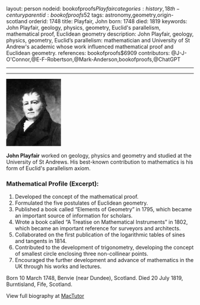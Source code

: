 layout: person
nodeid: bookofproofs$Playfair
categories: history,18th-century
parentid: bookofproofs$52
tags: astronomy,geometry,origin-scotland
orderid: 1748
title: Playfair, John
born: 1748
died: 1819
keywords: John Playfair, geology, physics, geometry, Euclid's parallelism, mathematical proof, Euclidean geometry
description: John Playfair, geology, physics, geometry, Euclid’s parallelism: mathematician and University of St Andrew's academic whose work influenced mathematical proof and Euclidean geometry.
references: bookofproofs$6909
contributors: @J-J-O'Connor,@E-F-Robertson,@Mark-Anderson,bookofproofs,@ChatGPT

---



---

![Playfair.jpg](https://github.com/bookofproofs/bookofproofs.github.io/blob/main/_sources/_assets/images/portraits/Playfair.jpg?raw=true)

**John Playfair** worked on geology, physics and geometry and studied at the University of St Andrews. His best-known contribution to mathematics is his form of Euclid's parallelism axiom.

### Mathematical Profile (Excerpt):
1. Developed the concept of the mathematical proof.
2. Formulated the five postulates of Euclidean geometry.
3. Published a book called “Elements of Geometry” in 1795, which became an important source of information for scholars.
4. Wrote a book called “A Treatise on Mathematical Instruments” in 1802, which became an important reference for surveyors and architects.
5. Collaborated on the first publication of the logarithmic tables of sines and tangents in 1814.
6. Contributed to the development of trigonometry, developing the concept of smallest circle enclosing three non-collinear points.
7. Encouraged the further development and advance of mathematics in the UK through his works and lectures.

Born 10 March 1748, Benvie (near Dundee), Scotland. Died 20 July 1819, Burntisland, Fife, Scotland.

View full biography at [MacTutor](https://mathshistory.st-andrews.ac.uk/Biographies/Playfair/)
